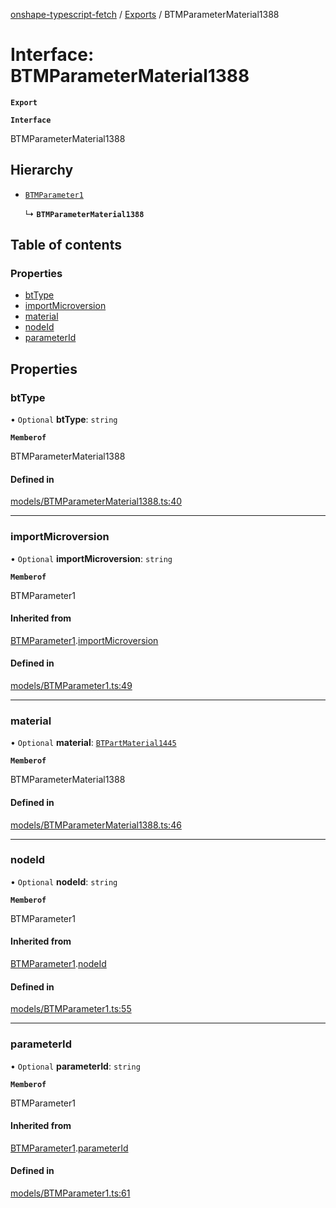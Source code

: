 [onshape-typescript-fetch](../README.md) / [Exports](../modules.md) / BTMParameterMaterial1388

# Interface: BTMParameterMaterial1388

**`Export`**

**`Interface`**

BTMParameterMaterial1388

## Hierarchy

- [`BTMParameter1`](BTMParameter1.md)

  ↳ **`BTMParameterMaterial1388`**

## Table of contents

### Properties

- [btType](BTMParameterMaterial1388.md#bttype)
- [importMicroversion](BTMParameterMaterial1388.md#importmicroversion)
- [material](BTMParameterMaterial1388.md#material)
- [nodeId](BTMParameterMaterial1388.md#nodeid)
- [parameterId](BTMParameterMaterial1388.md#parameterid)

## Properties

### btType

• `Optional` **btType**: `string`

**`Memberof`**

BTMParameterMaterial1388

#### Defined in

[models/BTMParameterMaterial1388.ts:40](https://github.com/toebes/onshape-typescript-fetch/blob/3e11ae1/models/BTMParameterMaterial1388.ts#L40)

___

### importMicroversion

• `Optional` **importMicroversion**: `string`

**`Memberof`**

BTMParameter1

#### Inherited from

[BTMParameter1](BTMParameter1.md).[importMicroversion](BTMParameter1.md#importmicroversion)

#### Defined in

[models/BTMParameter1.ts:49](https://github.com/toebes/onshape-typescript-fetch/blob/3e11ae1/models/BTMParameter1.ts#L49)

___

### material

• `Optional` **material**: [`BTPartMaterial1445`](BTPartMaterial1445.md)

**`Memberof`**

BTMParameterMaterial1388

#### Defined in

[models/BTMParameterMaterial1388.ts:46](https://github.com/toebes/onshape-typescript-fetch/blob/3e11ae1/models/BTMParameterMaterial1388.ts#L46)

___

### nodeId

• `Optional` **nodeId**: `string`

**`Memberof`**

BTMParameter1

#### Inherited from

[BTMParameter1](BTMParameter1.md).[nodeId](BTMParameter1.md#nodeid)

#### Defined in

[models/BTMParameter1.ts:55](https://github.com/toebes/onshape-typescript-fetch/blob/3e11ae1/models/BTMParameter1.ts#L55)

___

### parameterId

• `Optional` **parameterId**: `string`

**`Memberof`**

BTMParameter1

#### Inherited from

[BTMParameter1](BTMParameter1.md).[parameterId](BTMParameter1.md#parameterid)

#### Defined in

[models/BTMParameter1.ts:61](https://github.com/toebes/onshape-typescript-fetch/blob/3e11ae1/models/BTMParameter1.ts#L61)
